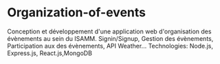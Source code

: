 # Organization-of-events
Conception et développement d'une application web d'organisation des évènements au sein du ISAMM.
Signin/Signup, 
Gestion des évènements,
Participation aux des évènements,
API Weather...
Technologies: Node.js, Express.js, React.js,MongoDB
